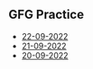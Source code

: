 ## GFG Practice 

- [22-09-2022](https://github.com/shamnad-sherief/java-challenge/blob/main/src/excercise/array/maxOfContigSubArray.java)
- [21-09-2022](https://github.com/shamnad-sherief/java-challenge/blob/main/src/excercise/strings/KeyFormat.java)
- [20-09-2022](https://github.com/shamnad-sherief/java-challenge/blob/main/src/excercise/basics/MaximumNumberOf2X2Squares.java)
